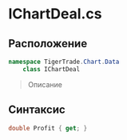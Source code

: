 
# IChartDeal.cs
## Расположение
```csharp
namespace TigerTrade.Chart.Data  
    class IChartDeal
```

> Описание

## Синтаксис
```csharp
double Profit { get; }
```
